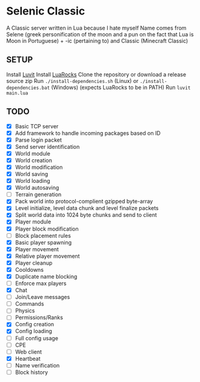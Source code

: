 # Selenic Classic
A Classic server written in Lua because I hate myself
Name comes from Selene (greek personification of the moon and a pun on the fact that Lua is Moon in Portuguese) + -ic (pertaining to) and Classic (Minecraft Classic)

## SETUP
Install [Luvit](https://luvit.io/install.html)
Install [LuaRocks](https://github.com/luarocks/luarocks/wiki/Download) 
Clone the repository or download a release source zip
Run `./install-dependencies.sh` (Linux) or `./install-dependencies.bat` (Windows) (expects LuaRocks to be in PATH)
Run `luvit main.lua`

## TODO
- [x] Basic TCP server
- [x] Add framework to handle incoming packages based on ID
- [x] Parse login packet
- [x] Send server identification
- [x] World module
- [x] World creation
- [x] World modification
- [x] World saving
- [x] World loading
- [x] World autosaving
- [ ] Terrain generation
- [x] Pack world into protocol-complient gzipped byte-array
- [x] Level initialize, level data chunk and level finalize packets
- [x] Split world data into 1024 byte chunks and send to client
- [x] Player module
- [x] Player block modification
- [ ] Block placement rules
- [x] Basic player spawning
- [x] Player movement
- [x] Relative player movement
- [x] Player cleanup
- [x] Cooldowns
- [x] Duplicate name blocking
- [ ] Enforce max players
- [x] Chat
- [ ] Join/Leave messages
- [ ] Commands
- [ ] Physics
- [ ] Permissions/Ranks
- [x] Config creation
- [x] Config loading
- [ ] Full config usage
- [ ] CPE
- [ ] Web client
- [x] Heartbeat
- [ ] Name verification
- [ ] Block history

